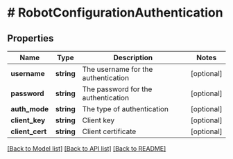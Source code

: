 # # RobotConfigurationAuthentication

## Properties

Name | Type | Description | Notes
------------ | ------------- | ------------- | -------------
**username** | **string** | The username for the authentication | [optional] 
**password** | **string** | The password for the authentication | [optional] 
**auth_mode** | **string** | The type of authentication | [optional] 
**client_key** | **string** | Client key | [optional] 
**client_cert** | **string** | Client certificate | [optional] 

[[Back to Model list]](../../README.md#documentation-for-models) [[Back to API list]](../../README.md#documentation-for-api-endpoints) [[Back to README]](../../README.md)


